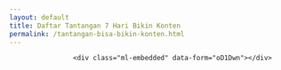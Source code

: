 ```yaml
---
layout: default
title: Daftar Tantangan 7 Hari Bikin Konten
permalink: /tantangan-bisa-bikin-konten.html
---
```


<!-- form dari mailerlite -->
					<div class="ml-embedded" data-form="oD1Dwn"></div>
